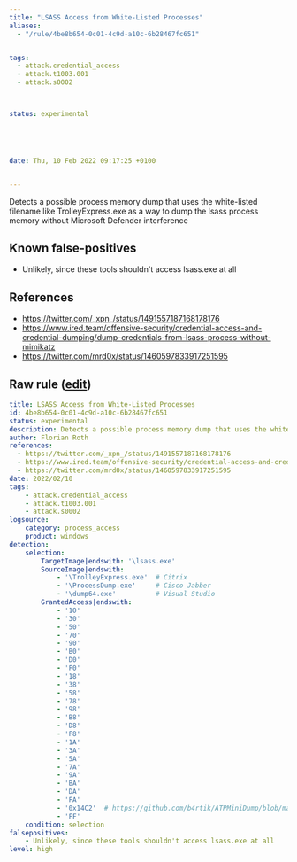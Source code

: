 ```yaml
---
title: "LSASS Access from White-Listed Processes"
aliases:
  - "/rule/4be8b654-0c01-4c9d-a10c-6b28467fc651"


tags:
  - attack.credential_access
  - attack.t1003.001
  - attack.s0002



status: experimental





date: Thu, 10 Feb 2022 09:17:25 +0100


---
```


Detects a possible process memory dump that uses the white-listed filename like TrolleyExpress.exe as a way to dump the lsass process memory without Microsoft Defender interference

<!--more-->


## Known false-positives

* Unlikely, since these tools shouldn't access lsass.exe at all



## References

* https://twitter.com/_xpn_/status/1491557187168178176
* https://www.ired.team/offensive-security/credential-access-and-credential-dumping/dump-credentials-from-lsass-process-without-mimikatz
* https://twitter.com/mrd0x/status/1460597833917251595


## Raw rule ([edit](https://github.com/SigmaHQ/sigma/edit/master/rules/windows/process_access/proc_access_win_lsass_memdump_evasion.yml))
```yaml
title: LSASS Access from White-Listed Processes
id: 4be8b654-0c01-4c9d-a10c-6b28467fc651
status: experimental
description: Detects a possible process memory dump that uses the white-listed filename like TrolleyExpress.exe as a way to dump the lsass process memory without Microsoft Defender interference
author: Florian Roth
references:
  - https://twitter.com/_xpn_/status/1491557187168178176
  - https://www.ired.team/offensive-security/credential-access-and-credential-dumping/dump-credentials-from-lsass-process-without-mimikatz
  - https://twitter.com/mrd0x/status/1460597833917251595
date: 2022/02/10
tags:
    - attack.credential_access
    - attack.t1003.001
    - attack.s0002
logsource:
    category: process_access
    product: windows
detection:
    selection:
        TargetImage|endswith: '\lsass.exe'
        SourceImage|endswith: 
            - '\TrolleyExpress.exe'  # Citrix 
            - '\ProcessDump.exe'     # Cisco Jabber
            - '\dump64.exe'          # Visual Studio
        GrantedAccess|endswith:
            - '10'
            - '30'
            - '50'
            - '70'
            - '90'
            - 'B0'
            - 'D0'
            - 'F0'
            - '18'
            - '38'
            - '58'
            - '78'
            - '98'
            - 'B8'
            - 'D8'
            - 'F8'
            - '1A'
            - '3A'
            - '5A'
            - '7A'
            - '9A'
            - 'BA'
            - 'DA'
            - 'FA'
            - '0x14C2'  # https://github.com/b4rtik/ATPMiniDump/blob/master/ATPMiniDump/ATPMiniDump.c
            - 'FF'
    condition: selection
falsepositives:
    - Unlikely, since these tools shouldn't access lsass.exe at all
level: high
```
